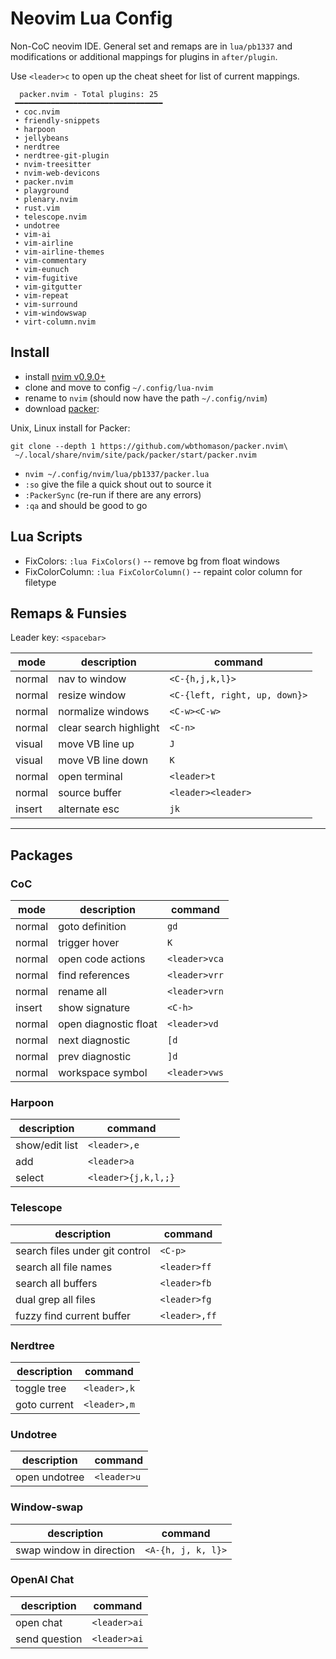 # Neovim Lua Config

Non-CoC neovim IDE. General set and remaps are in `lua/pb1337` and
modifications or additional mappings for plugins in `after/plugin`.

Use `<leader>c` to open up the cheat sheet for list of current mappings.

```
  packer.nvim - Total plugins: 25
 ━━━━━━━━━━━━━━━━━━━━━━━━━━━━━━━━━
 • coc.nvim
 • friendly-snippets
 • harpoon
 • jellybeans
 • nerdtree
 • nerdtree-git-plugin
 • nvim-treesitter
 • nvim-web-devicons
 • packer.nvim
 • playground
 • plenary.nvim
 • rust.vim
 • telescope.nvim
 • undotree
 • vim-ai
 • vim-airline
 • vim-airline-themes
 • vim-commentary
 • vim-eunuch
 • vim-fugitive
 • vim-gitgutter
 • vim-repeat
 • vim-surround
 • vim-windowswap
 • virt-column.nvim
```

## Install

- install [nvim v0.9.0+](https://github.com/neovim/neovim/wiki/Installing-Neovim)
- clone and move to config `~/.config/lua-nvim`
- rename to `nvim` (should now have the path `~/.config/nvim`)
- download [packer](https://github.com/wbthomason/packer.nvim):

Unix, Linux install for Packer:
```
git clone --depth 1 https://github.com/wbthomason/packer.nvim\
 ~/.local/share/nvim/site/pack/packer/start/packer.nvim
```

- `nvim ~/.config/nvim/lua/pb1337/packer.lua`
- `:so` give the file a quick shout out to source it
- `:PackerSync` (re-run if there are any errors)
- `:qa` and should be good to go

## Lua Scripts

- FixColors: `:lua FixColors()` -- remove bg from float windows
- FixColorColumn: `:lua FixColorColumn()` -- repaint color column for filetype

## Remaps & Funsies

Leader key: `<spacebar>`

| mode | description | command |
|------|-------------|---------|
|normal|nav to window|`<C-{h,j,k,l}>`|
|normal|resize window|`<C-{left, right, up, down}>`|
|normal|normalize windows| `<C-w><C-w>`|
|normal|clear search highlight|`<C-n>`|
|visual|move VB line up|`J`|
|visual|move VB line down|`K`|
|normal|open terminal|`<leader>t`|
|normal|source buffer|`<leader><leader>`|
|insert|alternate esc|`jk`|

---

## Packages

### CoC

| mode | description | command |
|------|-------------|---------|
|normal| goto definition | `gd` |
|normal| trigger hover | `K` |
|normal| open code actions | `<leader>vca` |
|normal| find references | `<leader>vrr` |
|normal| rename all | `<leader>vrn` |
|insert| show signature | `<C-h>` |
|normal| open diagnostic float | `<leader>vd` |
|normal| next diagnostic | `[d` |
|normal| prev diagnostic | `]d` |
|normal| workspace symbol | `<leader>vws` |

### Harpoon

| description | command |
|-------------|---------|
|show/edit list|`<leader>,e`|
|add|`<leader>a`|
|select|`<leader>{j,k,l,;}`|

### Telescope

| description | command |
|-------------|---------|
|search files under git control|`<C-p>`|
|search all file names|`<leader>ff`|
|search all buffers|`<leader>fb`|
|dual grep all files|`<leader>fg`|
|fuzzy find current buffer|`<leader>,ff`|

### Nerdtree

| description | command |
|-------------|---------|
|toggle tree|`<leader>,k`|
|goto current|`<leader>,m`|

### Undotree

| description | command |
|-------------|---------|
|open undotree|`<leader>u`|

### Window-swap

| description | command |
|-------------|---------|
|swap window in direction|`<A-{h, j, k, l}>`|

### OpenAI Chat

| description | command |
|-------------|---------|
|open chat|`<leader>ai`|
|send question|`<leader>ai`|

